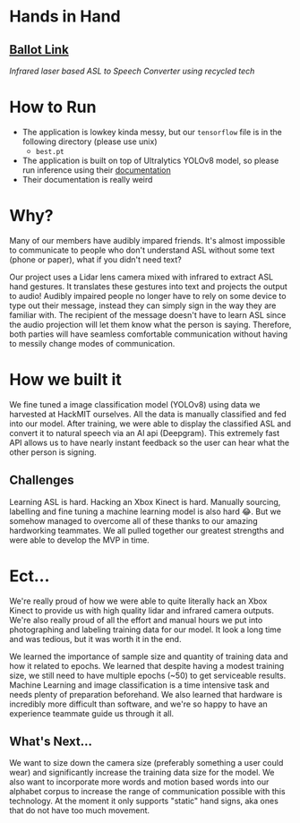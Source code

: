 # Hands in Hand
## [Ballot Link](https://ballot.hackmit.org/project/qdino-ybstk-qtmne-cokef)
*Infrared laser based ASL to Speech Converter using recycled tech*
# How to Run
- The application is lowkey kinda messy, but our `tensorflow` file is in the following directory (please use unix)
    - `best.pt`
- The application is built on top of Ultralytics YOLOv8 model, so please run inference using their [documentation](https://docs.ultralytics.com/modes/predict/)
- Their documentation is really weird

# Why?
Many of our members have audibly impared friends. It's almost impossible to communicate to people who don't understand ASL without some text (phone or paper), what if you didn't need text?

Our project uses a Lidar lens camera mixed with infrared to extract ASL hand gestures. It translates these gestures into text and projects the output to audio! Audibly impaired people no longer have to rely on some device to type out their message, instead they can simply sign in the way they are familiar with. The recipient of the message doesn't have to learn ASL since the audio projection will let them know what the person is saying. Therefore, both parties will have seamless comfortable communication without having to messily change modes of communication.

# How we built it
We fine tuned a image classification model (YOLOv8) using data we harvested at HackMIT ourselves. All the data is manually classified and fed into our model. After training, we were able to display the classified ASL and convert it to natural speech via an AI api (Deepgram). This extremely fast API allows us to have nearly instant feedback so the user can hear what the other person is signing.

## Challenges
Learning ASL is hard. Hacking an Xbox Kinect is hard. Manually sourcing, labelling and fine tuning a machine learning model is also hard 😂. But we somehow managed to overcome all of these thanks to our amazing hardworking teammates. We all pulled together our greatest strengths and were able to develop the MVP in time.

# Ect...
We're really proud of how we were able to quite literally hack an Xbox Kinect to provide us with high quality lidar and infrared camera outputs. We're also really proud of all the effort and manual hours we put into photographing and labeling training data for our model. It look a long time and was tedious, but it was worth it in the end.

We learned the importance of sample size and quantity of training data and how it related to epochs. We learned that despite having a modest training size, we still need to have multiple epochs (~50) to get serviceable results. Machine Learning and image classification is a time intensive task and needs plenty of preparation beforehand. We also learned that hardware is incredibly more difficult than software, and we're so happy to have an experience teammate guide us through it all.

## What's Next...
We want to size down the camera size (preferably something a user could wear) and significantly increase the training data size for the model. We also want to incorporate more words and motion based words into our alphabet corpus to increase the range of communication possible with this technology. At the moment it only supports "static" hand signs, aka ones that do not have too much movement.
